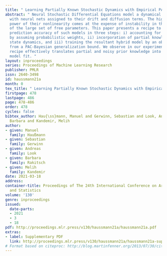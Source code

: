 ```yaml
---
title: " Learning Partially Known Stochastic Dynamics with Empirical PAC Bayes "
abstract: " Neural Stochastic Differential Equations model a dynamical environment
  with neural nets assigned to their drift and diffusion terms. The high expressive
  power of their nonlinearity comes at the expense of instability in the identification
  of the large set of free parameters. This paper presents a recipe to improve the
  prediction accuracy of such models in three steps: i) accounting for epistemic uncertainty
  by assuming probabilistic weights, ii) incorporation of partial knowledge on the
  state dynamics, and iii) training the resultant hybrid model by an objective derived
  from a PAC-Bayesian generalization bound. We observe in our experiments that this
  recipe effectively translates partial and noisy prior knowledge into an improved
  model fit. "
layout: inproceedings
series: Proceedings of Machine Learning Research
publisher: PMLR
issn: 2640-3498
id: haussmann21a
month: 0
tex_title: " Learning Partially Known Stochastic Dynamics with Empirical PAC Bayes "
firstpage: 478
lastpage: 486
page: 478-486
order: 478
cycles: false
bibtex_author: Hau{\ss}mann, Manuel and Gerwinn, Sebastian and Look, Andreas and Rakitsch,
  Barbara and Kandemir, Melih
author:
- given: Manuel
  family: Haußmann
- given: Sebastian
  family: Gerwinn
- given: Andreas
  family: Look
- given: Barbara
  family: Rakitsch
- given: Melih
  family: Kandemir
date: 2021-03-18
address: 
container-title: Proceedings of The 24th International Conference on Artificial Intelligence
  and Statistics
volume: '130'
genre: inproceedings
issued:
  date-parts:
  - 2021
  - 3
  - 18
pdf: http://proceedings.mlr.press/v130/haussmann21a/haussmann21a.pdf
extras:
- label: Supplementary PDF
  link: http://proceedings.mlr.press/v130/haussmann21a/haussmann21a-supp.pdf
# Format based on citeproc: http://blog.martinfenner.org/2013/07/30/citeproc-yaml-for-bibliographies/
---
```

